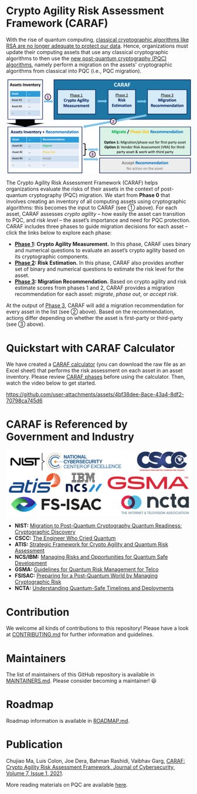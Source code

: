 # Crypto Agility Risk Assessment Framework (CARAF)

With the rise of quantum computing, [classical cryptographic algorithms like RSA are no longer adequate to protect our data](https://www.nist.gov/news-events/news/2023/08/nist-standardize-encryption-algorithms-can-resist-attack-quantum-computers). Hence, organizations must update their computing assets that use any classical cryptographic algorithms to then use the [new post-quantum cryptography (PQC) algorithms](https://csrc.nist.gov/projects/post-quantum-cryptography), namely perform a migration on the assets' cryptographic algorithms from classical into PQC (i.e., PQC migration).

![](Figures/CARAF%20Flow%20Diagram.png)

The Crypto Agility Risk Assessment Framework (CARAF) helps organizations evaluate the risks of their assets in the context of post-quantum cryptography (PQC) migration. We start from **Phase 0** that involves creating an inventory of all computing assets using cryptographic algorithms: this becomes the input to CARAF (see ① above). For each asset, CARAF assesses *crypto agility* – how easily the asset can transition to PQC, and *risk level* – the asset’s importance and need for PQC protection. CARAF includes three phases to guide migration decisions for each asset – click the links below to explore each phase:
- **[Phase 1](CARAF%20Phases/Phase%201%3A%20Crypto%20Agility%20Measurement.md): Crypto Agility Measurement.** In this phase, CARAF uses binary and numerical questions to evaluate an asset’s crypto agility based on its cryptographic components.
- **[Phase 2](CARAF%20Phases/Phase%202%3A%20Risk%20Estimation.md): Risk Estimation.** In this phase, CARAF also provides another set of binary and numerical questions to estimate the risk level for the asset.
- **[Phase 3](CARAF%20Phases/Phase%203%3A%20Migration%20Recommendation.md): Migration Recommendation.** Based on crypto agility and risk estimate scores from phases 1 and 2, CARAF provides a migration recommendation for each asset: *migrate*, *phase out*, or *accept risk*.

At the output of [Phase 3](CARAF%20Phases/Phase%203%3A%20Migration%20Recommendation.md), CARAF will add a migration recommendation for every asset in the list (see ② above). Based on the recommendation, actions differ depending on whether the asset is first-party or third-party (see ③ above).

# Quickstart with CARAF Calculator
We have created a [CARAF calculator](Resources/CARAF%20Calculator.xlsm) (you can download the raw file as an Excel sheet) that performs the risk assessment on each asset in an asset inventory. Please review [CARAF phases](CARAF%20Phases) before using the calculator. Then, watch the video below to get started.

https://github.com/user-attachments/assets/4bf38dee-8ace-43a4-8df2-70798ca745d6

# CARAF is Referenced by Government and Industry

![](Figures/Referencing%20Organizations.png)

- **NIST:** [Migration to Post-Quantum Cryptography Quantum Readiness: Cryptographic Discovery](https://www.nccoe.nist.gov/sites/default/files/2023-12/pqc-migration-nist-sp-1800-38b-preliminary-draft.pdf)
- **CSCC:** [The Engineer Who Cried Quantum](https://www.comms-scc.org/wp-content/uploads/2023/08/The-Engineer-Who-Cried-Quantum2.pdf)
- **ATIS:** [Strategic Framework for Crypto Agility and Quantum Risk Assessment](https://atis.org/resources/strategic-framework-for-crypto-agility-and-quantum-risk-assessment/)
- **NCS/IBM:** [Managing Risks and Opportunities for Quantum Safe Development](https://www.ncs.co/dam/jcr:81bb243e-0cdd-4c04-92e2-d110c01fa0e8/IBM_NCS_Quantum_Security_v1.0.pdf)
- **GSMA:** [Guidelines for Quantum Risk Management for Telco](https://www.gsma.com/get-involved/working-groups/gsma_resources/guidelines-for-quantum-risk-management-for-telco/)
- **FSISAC:** [Preparing for a Post-Quantum World by Managing Cryptographic Risk](https://www.fsisac.com/hubfs/Knowledge/PQC/PreparingForAPostQuantumWorldByManagingCryptographicRisk.pdf)
- **NCTA:** [Understanding Quantum-Safe Timelines and Deployments](https://www.nctatechnicalpapers.com/Paper/2023/3591_Pala_5298_paper/download)

# Contribution
We welcome all kinds of contributions to this repository! Please have a look at [CONTRIBUTING.md](CONTRIBUTING.md) for further information and guidelines.

# Maintainers
The list of maintainers of this GitHub repository is available in [MAINTAINERS.md](MAINTAINERS.md). Please consider becoming a maintainer! 😃

# Roadmap
Roadmap information is available in [ROADMAP.md](ROADMAP.md).
  
# Publication
Chujiao Ma, Luis Colon, Joe Dera, Bahman Rashidi, Vaibhav Garg, [CARAF: Crypto Agility Risk Assessment Framework, Journal of Cybersecurity, Volume 7, Issue 1, 2021](https://doi.org/10.1093/cybsec/tyab013).

More reading materials on PQC are available [here](Reading%20Materials/README.md).
